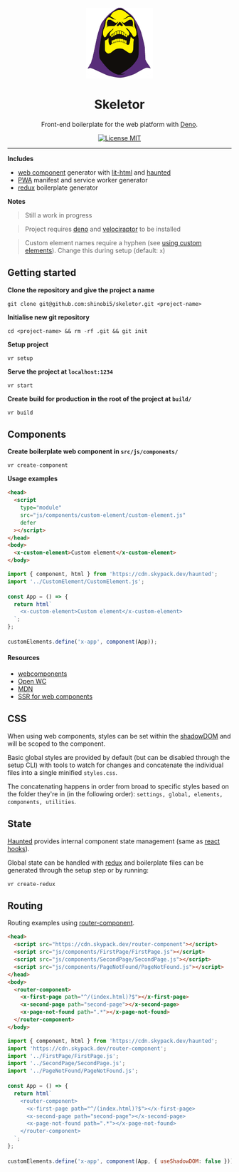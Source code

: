 <h1 align="center">
<br>
  <a href="https://github.com/shinobi5/skeletor"><img src="src/img/skeletor.png" alt="Image of Skeletor, the lead villain, from Masters of the Universe" width="150"></a>
<br>
<br>
Skeletor
</h1>

<p align="center">Front-end boilerplate for the web platform with <a href="https://deno.land/">Deno</a>.</p>

<p align="center">
  <a href="https://opensource.org/licenses/MIT">
    <img src="https://img.shields.io/badge/license-MIT-rebeccapurple.svg?style=flat-square" alt="License MIT">
  </a>
</p>

<hr />

**Includes**
- [web component](https://developer.mozilla.org/en-US/docs/Web/Web_Components) generator with [lit-html](https://github.com/polymer/lit-html) and [haunted](https://github.com/matthewp/haunted)
- [PWA](https://developer.mozilla.org/en-US/docs/Web/Progressive_web_apps) manifest and service worker generator
- [redux](https://github.com/reduxjs/redux) boilerplate generator

**Notes**
> Still a work in progress

> Project requires [deno](https://deno.land/) and [velociraptor](https://github.com/umbopepato/velociraptor/) to be installed

> Custom element names require a hyphen (see [using custom elements](https://developer.mozilla.org/en-US/docs/Web/Web_Components/Using_custom_elements)). Change this during setup (default: `x`)

## Getting started

**Clone the repository and give the project a name**

```
git clone git@github.com:shinobi5/skeletor.git <project-name>
```

**Initialise new git repository**

```
cd <project-name> && rm -rf .git && git init
```

**Setup project**

```
vr setup
```

**Serve the project at `localhost:1234`**

```
vr start
```

**Create build for production in the root of the project at `build/`**

```
vr build
```

## Components

**Create boilerplate web component in `src/js/components/`**

```
vr create-component
```

**Usage examples**

```html
<head>
  <script
    type="module"
    src="js/components/custom-element/custom-element.js"
    defer
  ></script>
</head>
<body>
  <x-custom-element>Custom element</x-custom-element>
</body>
```

```javascript
import { component, html } from 'https://cdn.skypack.dev/haunted';
import '../CustomElement/CustomElement.js';

const App = () => {
  return html`
    <x-custom-element>Custom element</x-custom-element>
  `;
};

customElements.define('x-app', component(App));
```

#### Resources

- [webcomponents](https://www.webcomponents.org)
- [Open WC](https://open-wc.org/)
- [MDN](https://developer.mozilla.org/en-US/docs/Web/Web_Components)
- [SSR for web components](https://medium.com/@treshugart/%C3%A5server-side-rendering-web-components-e5df705f3f48)

## CSS

When using web components, styles can be set within the [shadowDOM](https://developer.mozilla.org/en-US/docs/Web/Web_Components/Using_shadow_DOM) and will be scoped to the component.

Basic global styles are provided by default (but can be disabled through the setup CLI) with tools to watch for changes and concatenate the individual files into a single minified `styles.css`.

The concatenating happens in order from broad to specific styles based on the folder they're in (in the following order): `settings, global, elements, components, utilities`.

## State

[Haunted](https://github.com/matthewp/haunted) provides internal component state management (same as [react hooks](https://reactjs.org/docs/hooks-reference.html)).

Global state can be handled with [redux](https://github.com/reduxjs/redux) and boilerplate files can be generated through the setup step or by running:

```
vr create-redux
```

## Routing

Routing examples using [router-component](https://github.com/mkay581/router-component).

```html
<head>
  <script src="https://cdn.skypack.dev/router-component"></script>
  <script src="js/components/FirstPage/FirstPage.js"></script>
  <script src="js/components/SecondPage/SecondPage.js"></script>
  <script src="js/components/PageNotFound/PageNotFound.js"></script>
</head>
<body>
  <router-component>
    <x-first-page path="^/(index.html)?$"></x-first-page>
    <x-second-page path="second-page"></x-second-page>
    <x-page-not-found path=".*"></x-page-not-found>
  </router-component>
</body>
```

```javascript
import { component, html } from 'https://cdn.skypack.dev/haunted';
import 'https://cdn.skypack.dev/router-component';
import '../FirstPage/FirstPage.js';
import '../SecondPage/SecondPage.js';
import '../PageNotFound/PageNotFound.js';

const App = () => {
  return html`
    <router-component>
      <x-first-page path="^/(index.html)?$"></x-first-page>
      <x-second-page path="second-page"></x-second-page>
      <x-page-not-found path=".*"></x-page-not-found>
    </router-component>
  `;
};

customElements.define('x-app', component(App, { useShadowDOM: false }));
```
